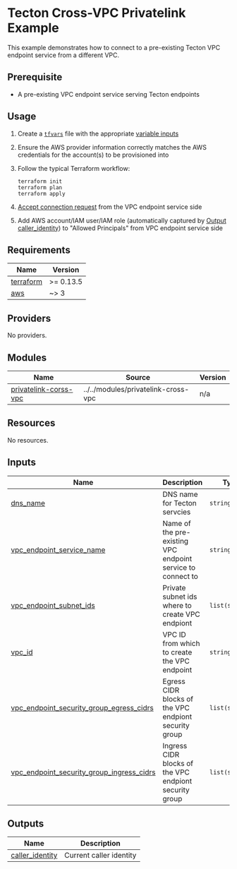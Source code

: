 # Tecton Cross-VPC Privatelink Example

This example demonstrates how to connect to a pre-existing Tecton VPC endpoint service from a different VPC.

## Prerequisite
* A pre-existing VPC endpoint service serving Tecton endpoints

## Usage

1. Create a [`tfvars`](https://www.terraform.io/language/values/variables#variable-definitions-tfvars-files)
  file with the appropriate [variable inputs](#Inputs)
2. Ensure the AWS provider information correctly matches the AWS credentials for the account(s) to
  be provisioned into
3. Follow the typical Terraform workflow:

    ```shell
    terraform init
    terraform plan
    terraform apply
    ```
4. [Accept connection request](https://docs.aws.amazon.com/vpc/latest/privatelink/configure-endpoint-service.html#accept-reject-connection-requests) from the VPC endpoint service side
5. Add AWS account/IAM user/IAM role (automatically captured by [Output caller_identity](#output\_caller\_identity))  to "Allowed Principals" from VPC endpoint service side
<!-- BEGINNING OF PRE-COMMIT-TERRAFORM DOCS HOOK -->
## Requirements

| Name | Version |
|------|---------|
| <a name="requirement_terraform"></a> [terraform](#requirement\_terraform) | >= 0.13.5 |
| <a name="requirement_aws"></a> [aws](#requirement\_aws) | ~> 3 |

## Providers

No providers.

## Modules

| Name | Source | Version |
|------|--------|---------|
| <a name="module_privatelink-corss-vpc"></a> [privatelink-corss-vpc](#module\_privatelink-corss-vpc) | ../../modules/privatelink-cross-vpc | n/a |

## Resources

No resources.

## Inputs

| Name | Description | Type | Default | Required |
|------|-------------|------|---------|:--------:|
| <a name="input_dns_name"></a> [dns\_name](#input\_dns\_name) | DNS name for Tecton servcies | `string` | n/a | yes |
| <a name="input_vpc_endpoint_service_name"></a> [vpc\_endpoint\_service\_name](#input\_vpc\_endpoint\_service\_name) | Name of the pre-existing VPC endpoint service to connect to | `string` | n/a | yes |
| <a name="input_vpc_endpoint_subnet_ids"></a> [vpc\_endpoint\_subnet\_ids](#input\_vpc\_endpoint\_subnet\_ids) | Private subnet ids where to create VPC endpiont | `list(string)` | n/a | yes |
| <a name="input_vpc_id"></a> [vpc\_id](#input\_vpc\_id) | VPC ID from which to create the VPC endpoint | `string` | n/a | yes |
| <a name="input_vpc_endpoint_security_group_egress_cidrs"></a> [vpc\_endpoint\_security\_group\_egress\_cidrs](#input\_vpc\_endpoint\_security\_group\_egress\_cidrs) | Egress CIDR blocks of the VPC endpiont security group | `list(string)` | <pre>[<br>  "0.0.0.0/0"<br>]</pre> | no |
| <a name="input_vpc_endpoint_security_group_ingress_cidrs"></a> [vpc\_endpoint\_security\_group\_ingress\_cidrs](#input\_vpc\_endpoint\_security\_group\_ingress\_cidrs) | Ingress CIDR blocks of the VPC endpiont security group | `list(string)` | <pre>[<br>  "0.0.0.0/0"<br>]</pre> | no |

## Outputs

| Name | Description |
|------|-------------|
| <a name="output_caller_identity"></a> [caller\_identity](#output\_caller\_identity) | Current caller identity |
<!-- END OF PRE-COMMIT-TERRAFORM DOCS HOOK -->
